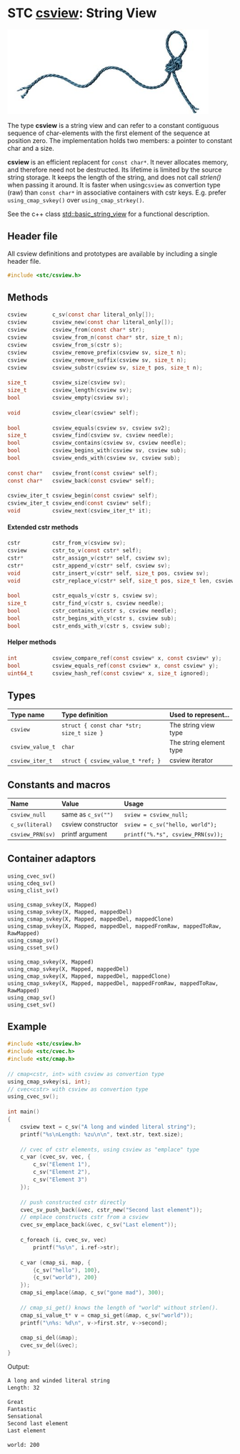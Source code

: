# STC [csview](../stc/csview.h): String View
![String](pics/string.jpg)

The type **csview** is a string view and can refer to a constant contiguous sequence of char-elements with the first
element of the sequence at position zero. The implementation holds two members: a pointer to constant char and a size.

**csview** is an efficient replacent for `const char*`. It never allocates memory, and therefore need not be destructed.
Its lifetime is limited by the source string storage. It keeps the length of the string, and does not call *strlen()*
when passing it around. It is faster when using`csview` as convertion type (raw) than `const char*` in associative
containers with cstr keys. E.g. prefer `using_cmap_svkey()` over `using_cmap_strkey()`.

See the c++ class [std::basic_string_view](https://en.cppreference.com/w/cpp/string/basic_string_view) for a functional
description.

## Header file

All csview definitions and prototypes are available by including a single header file.

```c
#include <stc/csview.h>
```
## Methods

```c
csview        c_sv(const char literal_only[]);                           // shorthand for csview_new()
csview        csview_new(const char literal_only[]);                     // csview from literal, no strlen()
csview        csview_from(const char* str);                              // construct
csview        csview_from_n(const char* str, size_t n);                  // construct
csview        csview_from_s(cstr s);                                     // construct
csview        csview_remove_prefix(csview sv, size_t n);
csview        csview_remove_suffix(csview sv, size_t n);
csview        csview_substr(csview sv, size_t pos, size_t n);
 
size_t        csview_size(csview sv);
size_t        csview_length(csview sv);
bool          csview_empty(csview sv);
 
void          csview_clear(csview* self);

bool          csview_equals(csview sv, csview sv2);
size_t        csview_find(csview sv, csview needle);
bool          csview_contains(csview sv, csview needle);
bool          csview_begins_with(csview sv, csview sub);
bool          csview_ends_with(csview sv, csview sub);

const char*   csview_front(const csview* self);
const char*   csview_back(const csview* self);

csview_iter_t csview_begin(const csview* self);
csview_iter_t csview_end(const csview* self);
void          csview_next(csview_iter_t* it);
```
#### Extended cstr methods
```c
cstr          cstr_from_v(csview sv);
csview        cstr_to_v(const cstr* self);
cstr*         cstr_assign_v(cstr* self, csview sv);
cstr*         cstr_append_v(cstr* self, csview sv);
void          cstr_insert_v(cstr* self, size_t pos, csview sv);
void          cstr_replace_v(cstr* self, size_t pos, size_t len, csview sv);

bool          cstr_equals_v(cstr s, csview sv);
size_t        cstr_find_v(cstr s, csview needle);
bool          cstr_contains_v(cstr s, csview needle);
bool          cstr_begins_with_v(cstr s, csview sub);
bool          cstr_ends_with_v(cstr s, csview sub);
```
#### Helper methods
```c
int           csview_compare_ref(const csview* x, const csview* y);
bool          csview_equals_ref(const csview* x, const csview* y);
uint64_t      csview_hash_ref(const csview* x, size_t ignored);
```
## Types

| Type name         | Type definition                           | Used to represent...     |
|:------------------|:------------------------------------------|:-------------------------|
| `csview`          | `struct { const char *str; size_t size }` | The string view type     |
| `csview_value_t`  | `char`                                    | The string element type  |
| `csview_iter_t`   | `struct { csview_value_t *ref; }`         | csview iterator          |

## Constants and macros

| Name             | Value              | Usage                            |
|:-----------------|:-------------------|:---------------------------------|
| `csview_null`    | same as `c_sv("")` | `sview = csview_null;`           |
| `c_sv(literal)`  | csview constructor | `sview = c_sv("hello, world");`  |
| `csview_PRN(sv)` | printf argument    | `printf("%.*s", csview_PRN(sv));`|

## Container adaptors
```
using_cvec_sv()
using_cdeq_sv()
using_clist_sv()

using_csmap_svkey(X, Mapped)
using_csmap_svkey(X, Mapped, mappedDel)
using_csmap_svkey(X, Mapped, mappedDel, mappedClone)
using_csmap_svkey(X, Mapped, mappedDel, mappedFromRaw, mappedToRaw, RawMapped)
using_csmap_sv()
using_csset_sv()

using_cmap_svkey(X, Mapped)
using_cmap_svkey(X, Mapped, mappedDel)
using_cmap_svkey(X, Mapped, mappedDel, mappedClone)
using_cmap_svkey(X, Mapped, mappedDel, mappedFromRaw, mappedToRaw, RawMapped)
using_cmap_sv()
using_cset_sv()
```

## Example
```c
#include <stc/csview.h>
#include <stc/cvec.h>
#include <stc/cmap.h>

// cmap<cstr, int> with csview as convertion type
using_cmap_svkey(si, int);
// cvec<cstr> with csview as convertion type
using_cvec_sv();

int main()
{
    csview text = c_sv("A long and winded literal string");
    printf("%s\nLength: %zu\n\n", text.str, text.size);

    // cvec of cstr elements, using csview as "emplace" type
    c_var (cvec_sv, vec, {
        c_sv("Element 1"),
        c_sv("Element 2"),
        c_sv("Element 3")
    });
    
    // push constructed cstr directly
    cvec_sv_push_back(&vec, cstr_new("Second last element"));
    // emplace constructs cstr from a csview
    cvec_sv_emplace_back(&vec, c_sv("Last element"));

    c_foreach (i, cvec_sv, vec)
        printf("%s\n", i.ref->str);

    c_var (cmap_si, map, {
        {c_sv("hello"), 100},
        {c_sv("world"), 200}
    });
    cmap_si_emplace(&map, c_sv("gone mad"), 300);

    // cmap_si_get() knows the length of "world" without strlen().
    cmap_si_value_t* v = cmap_si_get(&map, c_sv("world"));
    printf("\n%s: %d\n", v->first.str, v->second);

    cmap_si_del(&map);
    cvec_sv_del(&vec);
}
```
Output:
```
A long and winded literal string
Length: 32

Great
Fantastic
Sensational
Second last element
Last element

world: 200
```
